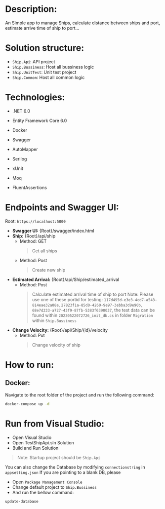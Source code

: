# Description:
An Simple app to manage Ships, calculate distance between ships and port, estimate arrive time of ship to port...

# Solution structure:
- `Ship.Api`: API project
- `Ship.Bussiness`: Host all bussiness logic
- `Ship.UnitTest`: Unit test project
- `Ship.Common`: Host all common logic

# Technologies:
- .NET 6.0
- Entity Framework Core 6.0
- Docker
- Swagger
- AutoMapper
- Serilog

- xUnit
- Moq
- FluentAssertions

# Endpoints and Swagger UI:

Root: `https://localhost:5000`
- **Swagger UI:** {Root}/swagger/index.html
- **Ship:** {Root}/api/ship
  - Method: GET
    > Get all ships
  - Method: Post
    > Create new ship
- **Estimated Arrival:** {Root}/api/Ship/estimated_arrival 
  - Method: Post
    > Calculate estimated arrival time of ship to port
    > Note: Please use one of these portid for testing: `117d495d-e3e3-4cd7-a543-814eae32a08e`, `27823f1a-85d0-4260-9e97-3ebba3d9e90b`, `68e7d233-a727-43f9-87fb-5383f6390037`, the test data can be found within `20230522072726_init_db.cs` in folder `Migration` within `Ship.Bussiness`
- **Change Velocity:** {Root}/api/Ship/{id}/velocity
  - Method: Put
    > Change velocity of ship

# How to run:

## Docker:

Navigate to the root folder of the project and run the following command:

```bash
docker-compose up -d

```

# Run from Visual Studio:
- Open Visual Studio
- Open TestShipApi.sln Solution
- Build and Run Solution
> Note: Startup project should be `Ship.Api`

You can also change the Database by modifying `connectionstring` in `appsetting.json`
If you are pointing to a blank DB, please 
- Open `Package Management Console` 
- Change default project to `Ship.Bussiness` 
- And run the bellow command:
```bash
update-database
```